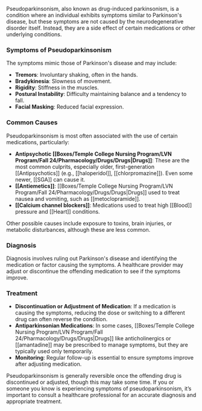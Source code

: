 Pseudoparkinsonism, also known as drug-induced parkinsonism, is a condition where an individual exhibits symptoms similar to Parkinson's disease, but these symptoms are not caused by the neurodegenerative disorder itself. Instead, they are a side effect of certain medications or other underlying conditions.

### Symptoms of Pseudoparkinsonism
The symptoms mimic those of Parkinson's disease and may include:
- **Tremors**: Involuntary shaking, often in the hands.
- **Bradykinesia**: Slowness of movement.
- **Rigidity**: Stiffness in the muscles.
- **Postural Instability**: Difficulty maintaining balance and a tendency to fall.
- **Facial Masking**: Reduced facial expression.

### Common Causes
Pseudoparkinsonism is most often associated with the use of certain medications, particularly:
- **Antipsychotic [[Boxes/Temple College Nursing Program/LVN Program/Fall 24/Pharmacology/Drugs/Drugs|Drugs]]**: These are the most common culprits, especially older, first-generation [[Antipsychotics]] (e.g., [[haloperidol]], [[chlorpromazine]]). Even some newer, [[SGA]] can cause it.
- **[[Antiemetics]]**: [[Boxes/Temple College Nursing Program/LVN Program/Fall 24/Pharmacology/Drugs/Drugs|Drugs]] used to treat nausea and vomiting, such as [[metoclopramide]].
- **[[Calcium channel blockers]]**: Medications used to treat high [[Blood]] pressure and [[Heart]] conditions.

Other possible causes include exposure to toxins, brain injuries, or metabolic disturbances, although these are less common.

### Diagnosis
Diagnosis involves ruling out Parkinson's disease and identifying the medication or factor causing the symptoms. A healthcare provider may adjust or discontinue the offending medication to see if the symptoms improve.

### Treatment
- **Discontinuation or Adjustment of Medication**: If a medication is causing the symptoms, reducing the dose or switching to a different drug can often reverse the condition.
- **Antiparkinsonian Medications**: In some cases, [[Boxes/Temple College Nursing Program/LVN Program/Fall 24/Pharmacology/Drugs/Drugs|Drugs]] like anticholinergics or [[amantadine]] may be prescribed to manage symptoms, but they are typically used only temporarily.
- **Monitoring**: Regular follow-up is essential to ensure symptoms improve after adjusting medication.

Pseudoparkinsonism is generally reversible once the offending drug is discontinued or adjusted, though this may take some time. If you or someone you know is experiencing symptoms of pseudoparkinsonism, it’s important to consult a healthcare professional for an accurate diagnosis and appropriate treatment.